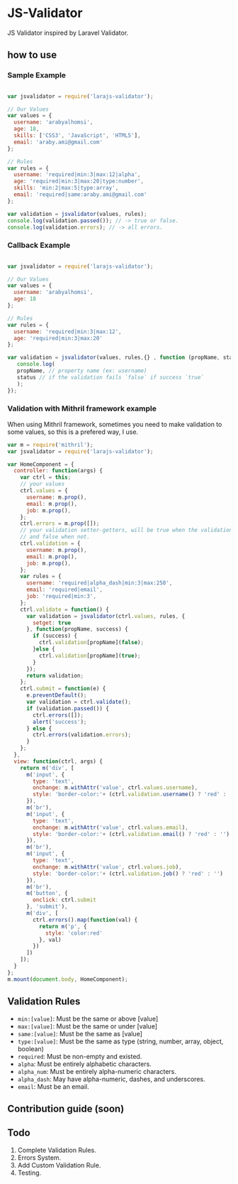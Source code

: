 # JS-Validator
JS Validator inspired by Laravel Validator.

## how to use

### Sample Example
``` js

var jsvalidator = require('larajs-validator');

// Our Values
var values = {
  username: 'arabyalhomsi',
  age: 18,
  skills: ['CSS3', 'JavaScript', 'HTML5'],
  email: 'araby.ami@gmail.com'
};

// Rules
var rules = {
  username: 'required|min:3|max:12|alpha',
  age: 'required|min:3|max:20|type:number',
  skills: 'min:2|max:5|type:array',
  email: 'required|same:araby.ami@gmail.com'
};

var validation = jsvalidator(values, rules);
console.log(validation.passed()); // -> true or false.
console.log(validation.errors); // -> all errors.
```

### Callback Example

```js

var jsvalidator = require('larajs-validator');

// Our Values
var values = {
  username: 'arabyalhomsi',
  age: 18
};

// Rules
var rules = {
  username: 'required|min:3|max:12',
  age: 'required|min:3|max:20'
};

var validation = jsvalidator(values, rules,{} , function (propName, status) {
   console.log(
   propName, // property name (ex: username)
   status // if the validation fails `false` if success `true`
   );
});

```

### Validation with Mithril framework example
When using Mithril framework, sometimes you need to make validation to some values, so this is a prefered way, I use.

```js
var m = require('mithril');
var jsvalidator = require('larajs-validator');

var HomeComponent = {
  controller: function(args) {
    var ctrl = this;
    // your values
    ctrl.values = {
      username: m.prop(),
      email: m.prop(),
      job: m.prop(),
    };
    ctrl.errors = m.prop([]);
    // your validation setter-getters, will be true when the validation success
    // and false when not.
    ctrl.validation = {
      username: m.prop(),
      email: m.prop(),
      job: m.prop(),
    };
    var rules = {
      username: 'required|alpha_dash|min:3|max:250',
      email: 'required|email',
      job: 'required|min:3',
    };
    ctrl.validate = function() {
      var validation = jsvalidator(ctrl.values, rules, {
        setget: true
      }, function(propName, success) {
        if (success) {
          ctrl.validation[propName](false);
        }else {
          ctrl.validation[propName](true);
        }
      });
      return validation;
    };
    ctrl.submit = function(e) {
      e.preventDefault();
      var validation = ctrl.validate();
      if (validation.passed()) {
        ctrl.errors([]);
        alert('success');
      } else {
        ctrl.errors(validation.errors);
      }
    };
  },
  view: function(ctrl, args) {
    return m('div', [
      m('input', {
        type: 'text',
        onchange: m.withAttr('value', ctrl.values.username),
        style: 'border-color:'+ (ctrl.validation.username() ? 'red' : '') 
      }),
      m('br'),
      m('input', {
        type: 'text',
        onchange: m.withAttr('value', ctrl.values.email),
        style: 'border-color:'+ (ctrl.validation.email() ? 'red' : '') 
      }),
      m('br'),
      m('input', {
        type: 'text',
        onchange: m.withAttr('value', ctrl.values.job),
        style: 'border-color:'+ (ctrl.validation.job() ? 'red' : '') 
      }),
      m('br'),
      m('button', {
        onclick: ctrl.submit
      }, 'submit'),
      m('div', [
        ctrl.errors().map(function(val) {
          return m('p', {
            style: 'color:red'
          }, val)
        })
      ])
    ]);
  }
};
m.mount(document.body, HomeComponent);

```

## Validation Rules
- <code>min:[value]</code>: Must be the same or above [value]
- <code>max:[value]</code>: Must be the same or under [value]
- <code>same:[value]</code>: Must be the same as [value]
- <code>type:[value]</code>: Must be the same as type (string, number, array, object, boolean)
- <code>required</code>: Must be non-empty and existed.
- <code>alpha</code>: Must be entirely alphabetic characters.
- <code>alpha_num</code>: Must be entirely alpha-numeric characters.
- <code>alpha_dash</code>: May have alpha-numeric, dashes, and underscores.
- <code>email</code>: Must be an email.

## Contribution guide (soon)

## Todo
1. Complete Validation Rules.
2. Errors System.
3. Add Custom Validation Rule.
4. Testing.
